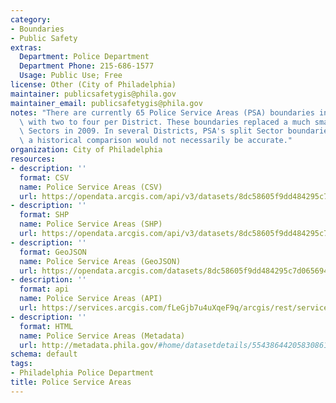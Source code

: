 ```yaml
---
category:
- Boundaries
- Public Safety
extras:
  Department: Police Department
  Department Phone: 215-686-1577
  Usage: Public Use; Free
license: Other (City of Philadelphia)
maintainer: publicsafetygis@phila.gov
maintainer_email: publicsafetygis@phila.gov
notes: "There are currently 65 Police Service Areas (PSA) boundaries in Philadelphia\
  \ with two to four per District. These boundaries replaced a much smaller boundary,\
  \ Sectors in 2009. In several Districts, PSA's split Sector boundaries and therefore\
  \ a historical comparison would not necessarily be accurate."
organization: City of Philadelphia
resources:
- description: ''
  format: CSV
  name: Police Service Areas (CSV)
  url: https://opendata.arcgis.com/api/v3/datasets/8dc58605f9dd484295c7d065694cdc0f_0/downloads/data?format=csv&spatialRefId=4326
- description: ''
  format: SHP
  name: Police Service Areas (SHP)
  url: https://opendata.arcgis.com/api/v3/datasets/8dc58605f9dd484295c7d065694cdc0f_0/downloads/data?format=shp&spatialRefId=4326
- description: ''
  format: GeoJSON
  name: Police Service Areas (GeoJSON)
  url: https://opendata.arcgis.com/datasets/8dc58605f9dd484295c7d065694cdc0f_0.geojson
- description: ''
  format: api
  name: Police Service Areas (API)
  url: https://services.arcgis.com/fLeGjb7u4uXqeF9q/arcgis/rest/services/Boundaries_PSA/FeatureServer/0/query?outFields=*&where=1%3D1
- description: ''
  format: HTML
  name: Police Service Areas (Metadata)
  url: http://metadata.phila.gov/#home/datasetdetails/5543864420583086178c4e75/representationdetails/55438a809b989a05172d0cf4/
schema: default
tags:
- Philadelphia Police Department
title: Police Service Areas
---
```

